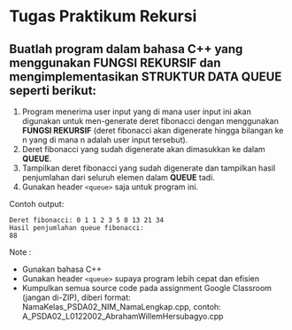 # Tugas Praktikum Rekursi

## Buatlah program dalam bahasa C++ yang menggunakan FUNGSI REKURSIF dan mengimplementasikan STRUKTUR DATA QUEUE seperti berikut:

1. Program menerima user input yang di mana user input ini akan digunakan untuk men-generate deret fibonacci dengan menggunakan **FUNGSI REKURSIF**
   (deret fibonacci akan digenerate hingga bilangan ke n yang di mana n adalah user input tersebut).
2. Deret fibonacci yang sudah digenerate akan dimasukkan ke dalam **QUEUE**.
3. Tampilkan deret fibonacci yang sudah digenerate dan tampilkan hasil penjumlahan dari seluruh elemen dalam **QUEUE** tadi.
4. Gunakan header `<queue>` saja untuk program ini.

Contoh output:
```
Deret fibonacci: 0 1 1 2 3 5 8 13 21 34
Hasil penjumlahan queue fibonacci: 
88
```

Note :
- Gunakan bahasa C++
- Gunakan header `<queue>` supaya program lebih cepat dan efisien
- Kumpulkan semua source code pada assignment Google Classroom (jangan di-ZIP), 
  diberi format: NamaKelas_PSDA02_NIM_NamaLengkap.cpp,
	contoh: A_PSDA02_L0122002_AbrahamWillemHersubagyo.cpp
